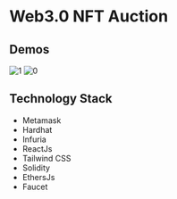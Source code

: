 # Web3.0 NFT Auction

## Demos
![1](https://user-images.githubusercontent.com/78017471/221699275-520c4cf7-4ca9-42f3-ad3b-b8c41fe6cb6c.gif)
![0](https://user-images.githubusercontent.com/78017471/221699284-423671fa-4a0a-4fd8-8aaf-c13a4d028864.gif)


## Technology Stack
- Metamask
- Hardhat
- Infuria
- ReactJs
- Tailwind CSS
- Solidity
- EthersJs
- Faucet
